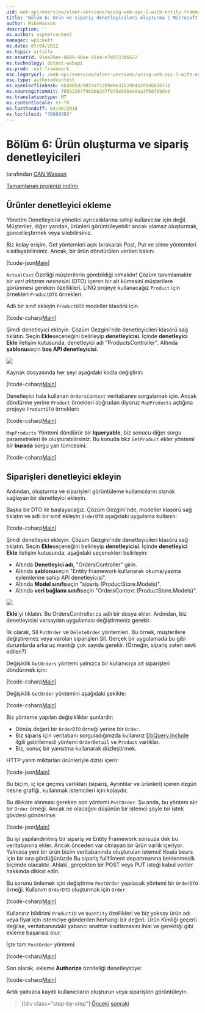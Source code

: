 ```yaml
---
uid: web-api/overview/older-versions/using-web-api-1-with-entity-framework-5/using-web-api-with-entity-framework-part-6
title: 'Bölüm 6: Ürün ve sipariş denetleyicileri oluşturma | Microsoft Docs'
author: MikeWasson
description: ''
ms.author: aspnetcontent
manager: wpickett
ms.date: 07/04/2012
ms.topic: article
ms.assetid: 91ee29ee-0689-40ee-914a-e7dd733b6622
ms.technology: dotnet-webapi
ms.prod: .net-framework
msc.legacyurl: /web-api/overview/older-versions/using-web-api-1-with-entity-framework-5/using-web-api-with-entity-framework-part-6
msc.type: authoredcontent
ms.openlocfilehash: 6bd485d29821af12b9ebe31b2d04a2d9ab826731
ms.sourcegitcommit: f8852267f463b62d7f975e56bea9aa3f68fbbdeb
ms.translationtype: MT
ms.contentlocale: tr-TR
ms.lasthandoff: 04/06/2018
ms.locfileid: "30869393"
---
```

<a name="part-6-creating-product-and-order-controllers"></a>Bölüm 6: Ürün oluşturma ve sipariş denetleyicileri
====================
tarafından [CAN Wasson](https://github.com/MikeWasson)

[Tamamlanan projenizi indirin](http://code.msdn.microsoft.com/ASP-NET-Web-API-with-afa30545)

## <a name="add-a-products-controller"></a>Ürünler denetleyici ekleme

Yönetim Denetleyicisi yönetici ayrıcalıklarına sahip kullanıcılar için değil. Müşteriler, diğer yandan, ürünleri görüntüleyebilir ancak olamaz oluşturmak, güncelleştirmek veya silebilirsiniz.

Biz kolay erişim, Get yöntemleri açık bırakarak Post, Put ve silme yöntemleri kısıtlayabilirsiniz. Ancak, bir ürün döndürülen verileri bakın:

[!code-json[Main](using-web-api-with-entity-framework-part-6/samples/sample1.json?highlight=1)]

`ActualCost` Özelliği müşterilerin görebildiği olmalıdır! Çözüm tanımlamaktır bir *veri aktarım nesnesini* (DTO) içeren bir alt kümesini müşterilere görünmesi gereken özellikleri. LINQ projeye kullanacağız `Product` için örnekleri `ProductDTO` örnekleri.

Adlı bir sınıf ekleyin `ProductDTO` modeller klasörü için.

[!code-csharp[Main](using-web-api-with-entity-framework-part-6/samples/sample2.cs)]

Şimdi denetleyici ekleyin. Çözüm Gezgini'nde denetleyicileri klasörü sağ tıklatın. Seçin **Ekle**seçeneğini belirleyip **denetleyicisi**. İçinde **denetleyici Ekle** iletişim kutusunda, denetleyici adı &quot;ProductsController&quot;. Altında **şablonu**seçin **boş API denetleyicisi**.

![](using-web-api-with-entity-framework-part-6/_static/image1.png)

Kaynak dosyasında her şeyi aşağıdaki kodla değiştirin:

[!code-csharp[Main](using-web-api-with-entity-framework-part-6/samples/sample3.cs)]

Denetleyici hala kullanan `OrdersContext` veritabanını sorgulamak için. Ancak döndürme yerine `Product` örnekleri doğrudan diyoruz `MapProducts` açtığına projeye `ProductDTO` örnekleri:

[!code-csharp[Main](using-web-api-with-entity-framework-part-6/samples/sample4.cs?highlight=1)]

`MapProducts` Yöntemi döndürür bir **Iqueryable**, biz sonucu diğer sorgu parametreleri ile oluşturabilirsiniz. Bu konuda bkz `GetProduct` ekler yöntemi bir **burada** sorgu yan tümcesini:

[!code-csharp[Main](using-web-api-with-entity-framework-part-6/samples/sample5.cs?highlight=2)]

## <a name="add-an-orders-controller"></a>Siparişleri denetleyici ekleyin

Ardından, oluşturma ve siparişleri görüntüleme kullanıcıların olanak sağlayan bir denetleyici ekleyin.

Başka bir DTO ile başlayacağız. Çözüm Gezgini'nde, modeller klasörü sağ tıklatın ve adlı bir sınıf ekleyin `OrderDTO` aşağıdaki uygulama kullanın:

[!code-csharp[Main](using-web-api-with-entity-framework-part-6/samples/sample6.cs)]

Şimdi denetleyici ekleyin. Çözüm Gezgini'nde denetleyicileri klasörü sağ tıklatın. Seçin **Ekle**seçeneğini belirleyip **denetleyicisi**. İçinde **denetleyici Ekle** iletişim kutusunda, aşağıdaki seçenekleri belirleyin:

- Altında **Denetleyici adı**, "OrdersController" girin.
- Altında **şablonu**seçin "Entity Framework kullanarak okuma/yazma eylemlerine sahip API denetleyicisi".
- Altında **Model sınıfı**seçin &quot;sipariş (ProductStore.Models)&quot;.
- Altında **veri bağlamı sınıfı**seçin &quot;OrdersContext (ProductStore.Models)&quot;.

![](using-web-api-with-entity-framework-part-6/_static/image2.png)

**Ekle**'yi tıklatın. Bu OrdersController.cs adlı bir dosya ekler. Ardından, biz denetleyicisi varsayılan uygulaması değiştirmeniz gerekir.

İlk olarak, Sil `PutOrder` ve `DeleteOrder` yöntemleri. Bu örnek, müşterilere değiştiremez veya varolan siparişleri Sil. Gerçek bir uygulamada bu gibi durumlarda arka uç mantığı çok sayıda gerekir. (Örneğin, sipariş zaten sevk edilen?)

Değişiklik `GetOrders` yöntemi yalnızca bir kullanıcıya ait siparişleri döndürmek için:

[!code-csharp[Main](using-web-api-with-entity-framework-part-6/samples/sample7.cs)]

Değişiklik `GetOrder` yöntemini aşağıdaki şekilde:

[!code-csharp[Main](using-web-api-with-entity-framework-part-6/samples/sample8.cs)]

Biz yönteme yapılan değişiklikler şunlardır:

- Dönüş değeri bir `OrderDTO` örneği yerine bir `Order`.
- Biz sipariş için veritabanı sorguladığınızda kullanırız [DbQuery.Include](https://msdn.microsoft.com/library/gg696395) ilgili getirilemedi yöntemi `OrderDetail` ve `Product` varlıklar.
- Biz, sonuç bir yansıtma kullanarak düzleştirmek.

HTTP yanıtı miktarları ürünleriyle dizisi içerir:

[!code-json[Main](using-web-api-with-entity-framework-part-6/samples/sample9.json)]

Bu biçim, iç içe geçmiş varlıkları (sipariş, Ayrıntılar ve ürünleri) içeren özgün nesne grafiği, kullanmak istemcileri için kolaydır.

Bu dikkate alınması gereken son yöntemi `PostOrder`. Şu anda, bu yöntem alır bir `Order` örneği. Ancak ne olacağını düşünün bir istemci şöyle bir istek gövdesi gönderirse:

[!code-json[Main](using-web-api-with-entity-framework-part-6/samples/sample10.json)]

Bu iyi yapılandırılmış bir sipariş ve Entity Framework sonsuza dek bu veritabanına ekler. Ancak önceden var olmayan bir ürün varlık içeriyor. Yalnızca yeni bir ürün bizim veritabanında oluşturulan istemci! Koala bears için bir sıra gördüğünüzde Bu sipariş fullfilment departmanına beklenmedik biçimde olacaktır. Ahlaki, gerçekten bir POST veya PUT isteği kabul veriler hakkında dikkat edin.

Bu sorunu önlemek için değiştirme `PostOrder` yapılacak yöntemi bir `OrderDTO` örneği. Kullanım `OrderDTO` oluşturmak için `Order`.

[!code-csharp[Main](using-web-api-with-entity-framework-part-6/samples/sample11.cs)]

Kullanırız bildirimi `ProductID` ve `Quantity` özellikleri ve biz yoksay ürün adı veya fiyat için istemciye gönderilen herhangi bir değeri. Ürün Kimliği geçerli değilse, veritabanındaki yabancı anahtar kısıtlamasını ihlal ve gerektiği gibi ekleme başarısız olur.

İşte tam `PostOrder` yöntemi:

[!code-csharp[Main](using-web-api-with-entity-framework-part-6/samples/sample12.cs)]

Son olarak, ekleme **Authorize** özniteliği denetleyiciye:

[!code-csharp[Main](using-web-api-with-entity-framework-part-6/samples/sample13.cs)]

Artık yalnızca kayıtlı kullanıcıların oluşturun veya siparişleri görüntüleyin.

> [!div class="step-by-step"]
> [Önceki](using-web-api-with-entity-framework-part-5.md)
> [sonraki](using-web-api-with-entity-framework-part-7.md)
